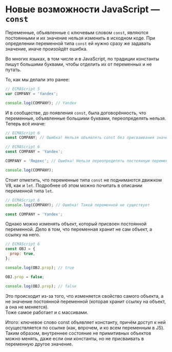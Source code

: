 # Новые возможности JavaScript — `const`

Переменные, объявленные с ключевым словом `const`, являются постоянными и их
значение нельзя изменить в исходном коде. При определении переменной типа
`const` ей нужно сразу же задавать значение, иначе произойдёт ошибка.

Во многих языках, в том числе и в JavaScript, по традиции константы пишут большими
буквами, чтобы отделить их от переменных и не путать.

То, как мы делали это ранее:

```javascript
// ECMAScript 5
var COMPANY = 'Yandex';

console.log(COMPANY); // Yandex
```

И в сообществе, до появления `const`, была договорённость, что переменные, объявленные
большими буквами, переопределять нельзя.  
Теперь всё иначе:

```javascript
// ECMAScript 6
const COMPANY; // Ошибка! Нельзя объявлять const без присваивания значения
```

```javascript
// ECMAScript 6
const COMPANY = 'Yandex';

COMPANY = 'Яндекс'; // Ошибка! Нельзя переопределять постоянную переменную

console.log(COMPANY);
```

Стоит отметить, что переменные типа `const` не поднимаются движком V8, как и `let`.
Подробнее об этом можно почитать в описании переменной типа `let`.

```javascript
// ECMAScript 6
console.log(COMPANY); // Ошибка! Такой переменной не существует

const COMPANY = 'Yandex';
```

Однако можно изменять объект, который присвоен постоянной переменной. Дело в том,
что переменная хранит не сам объект, а ссылку на него.

```javascript
// ECMAScript 6
const OBJ = {
  prop: true,
};

console.log(OBJ.prop); // true

OBJ.prop = false;

console.log(OBJ.prop); // false
```

Это происходит из-за того, что изменяется свойство самого объекта, а не значение постоянной
переменной (которая хранит ссылку на объект, а она не меняется).  
Тоже самое работает и с массивами.

Итого: ключевое слово const объявляет константу, причём доступ к ней осуществляется по ссылке
(как, впрочем, и ко всем переменным в JS). Таким образом, внутреннее состояние не примитивных
объектов можно менять, даже если они константы, но не присваивать в переменную другое значение.
